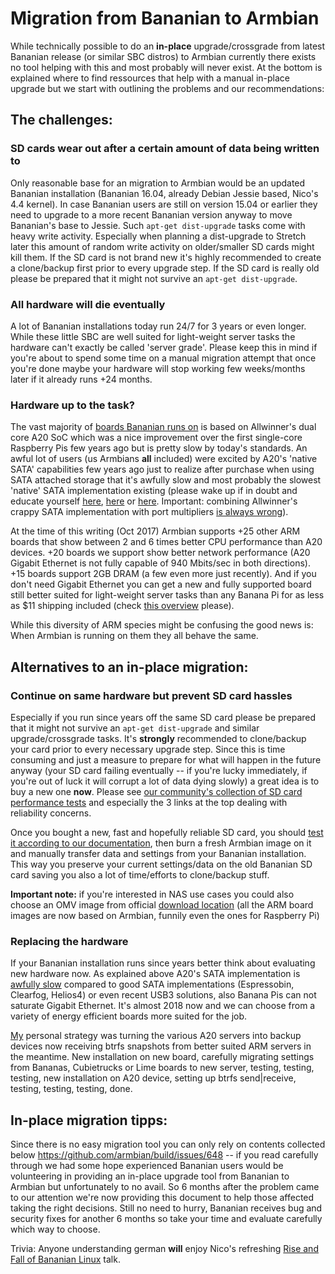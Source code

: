 # Migration from Bananian to Armbian

While technically possible to do an **in-place** upgrade/crossgrade from latest Bananian release (or similar SBC distros) to Armbian currently there exists no tool helping with this and most probably will never exist. At the bottom is explained where to find ressources that help with a manual in-place upgrade but we start with outlining the problems and our recommendations:

## The challenges:

### SD cards wear out after a certain amount of data being written to

Only reasonable base for an migration to Armbian would be an updated Bananian installation (Bananian 16.04, already Debian Jessie based, Nico's 4.4 kernel). In case Bananian users are still on version 15.04 or earlier they need to upgrade to a more recent Bananian version anyway to move Bananian's base to Jessie. Such `apt-get dist-upgrade` tasks come with heavy write activity. Especially when planning a dist-upgrade to Stretch later this amount of random write activity on older/smaller SD cards might kill them. If the SD card is not brand new it's highly recommended to create a clone/backup first prior to every upgrade step. If the SD card is really old please be prepared that it might not survive an `apt-get dist-upgrade`.

### All hardware will die eventually

A lot of Bananian installations today run 24/7 for 3 years or even longer. While these little SBC are well suited for light-weight server tasks the hardware can't exactly be called 'server grade'. Please keep this in mind if you're about to spend some time on a manual migration attempt that once you're done maybe your hardware will stop working few weeks/months later if it already runs +24 months.

### Hardware up to the task?

The vast majority of [boards Bananian runs on](https://www.bananian.org/hardware) is based on Allwinner's dual core A20 SoC which was a nice improvement over the first single-core Raspberry Pis few years ago but is pretty slow by today's standards. An awful lot of users (us Armbians **all** included) were excited by A20's 'native SATA' capabilities few years ago just to realize after purchase when using SATA attached storage that it's awfully slow and most probably the slowest 'native' SATA implementation existing (please wake up if in doubt and educate yourself [here](https://forum.armbian.com/index.php?/topic/1925-some-storage-benchmarks-on-sbcs/&do=findComment&comment=34192), [here](http://linux-sunxi.org/Sunxi_devices_as_NAS#Influence_of_the_chosen_OS_image_on_NAS_performance) or [here](https://forum.openmediavault.org/index.php/Thread/19871-Which-energy-efficient-ARM-platform-to-choose/?postID=154980#post154980). Important: combining Allwinner's crappy SATA implementation with port multipliers [is always wrong](https://github.com/armbian/build/issues/548#issuecomment-332918004)).

At the time of this writing (Oct 2017) Armbian supports +25 other ARM boards that show between 2 and 6 times better CPU performance than A20 devices. +20 boards we support show better network performance (A20 Gigabit Ethernet is not fully capable of 940 Mbits/sec in both directions). +15 boards support 2GB DRAM (a few even more just recently). And if you don't need Gigabit Ethernet you can get a new and fully supported board still better suited for light-weight server tasks than any Banana Pi for as less as $11 shipping included (check [this overview](https://forum.armbian.com/index.php?/topic/1351-h3-board-buyers-guide/&do=findComment&comment=28169) please).

While this diversity of ARM species might be confusing the good news is: When Armbian is running on them they all behave the same.

## Alternatives to an in-place migration:

### Continue on same hardware but prevent SD card hassles

Especially if you run since years off the same SD card please be prepared that it might not survive an `apt-get dist-upgrade` and similar upgrade/crossgrade tasks. It's **strongly** recommended to clone/backup your card prior to every necessary upgrade step. Since this is time consuming and just a measure to prepare for what will happen in the future anyway (your SD card failing eventually -- if you're lucky immediately, if you're out of luck it will corrupt a lot of data dying slowly) a great idea is to buy a new one **now**. Please see [our community's collection of SD card performance tests](https://forum.armbian.com/index.php?/topic/954-sd-card-performance/) and especially the 3 links at the top dealing with reliability concerns.

Once you bought a new, fast and hopefully reliable SD card, you should [test it according to our documentation](https://docs.armbian.com/User-Guide_Getting-Started/#how-to-prepare-a-sd-card), then burn a fresh Armbian image on it and manually transfer data and settings from your Bananian installation. This way you preserve your current settings/data on the old Bananian SD card saving you also a lot of time/efforts to clone/backup stuff.

**Important note:** if you're interested in NAS use cases you could also choose an OMV image from official [download location](https://sourceforge.net/projects/openmediavault/files/) (all the ARM board images are now based on Armbian, funnily even the ones for Raspberry Pi)

### Replacing the hardware

If your Bananian installation runs since years better think about evaluating new hardware now. As explained above A20's SATA implementation is [awfully slow](https://forum.armbian.com/index.php?/topic/1925-some-storage-benchmarks-on-sbcs/&do=findComment&comment=34192) compared to good SATA implementations (Espressobin, Clearfog, Helios4) or even recent USB3 solutions, also Banana Pis can not saturate Gigabit Ethernet. It's almost 2018 now and we can choose from a variety of energy efficient boards more suited for the job.

[My](https://forum.armbian.com/index.php?/profile/7-tkaiser/) personal strategy was turning the various A20 servers into backup devices now receiving btrfs snapshots from better suited ARM servers in the meantime. New installation on new board, carefully migrating settings from Bananas, Cubietrucks or Lime boards to new server, testing, testing, testing, new installation on A20 device, setting up btrfs send|receive, testing, testing, testing, done.

## In-place migration tipps:

Since there is no easy migration tool you can only rely on contents collected below https://github.com/armbian/build/issues/648 -- if you read carefully through we had some hope experienced Bananian users would be volunteering in providing an in-place upgrade tool from Bananian to Armbian but unfortunately to no avail. So 6 months after the problem came to our attention we're now providing this document to help those affected taking the right decisions. Still no need to hurry, Bananian receives bug and security fixes for another 6 months so take your time and evaluate carefully which way to choose.

Trivia: Anyone understanding german **will** enjoy Nico's refreshing [Rise and Fall of Bananian Linux](https://frank-mankel.de/kategorien/36-froscon/288-froscon-12) talk.